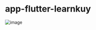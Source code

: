 # app-flutter-learnkuy
![image](https://github.com/user-attachments/assets/33e74922-3a91-4874-ba38-ad6ea8957467)
